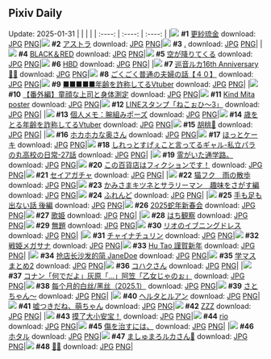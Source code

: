 ## Pixiv Daily
Update: 2025-01-31
|      |      |      |
| :----: | :----: | :----: |
|![](https://pixiv.microyu.workers.dev/c/240x480/img-master/img/2025/01/29/04/03/55/126675033_p0_master1200.jpg) **#1** [更紗琉金](https://www.pixiv.net/artworks/126675033) download: [JPG](https://pixiv.microyu.workers.dev/img-original/img/2025/01/29/04/03/55/126675033_p0.jpg) [PNG](https://pixiv.microyu.workers.dev/img-original/img/2025/01/29/04/03/55/126675033_p0.png)|![](https://pixiv.microyu.workers.dev/c/240x480/img-master/img/2025/01/30/00/00/01/126699913_p0_master1200.jpg) **#2** [アストラ](https://www.pixiv.net/artworks/126699913) download: [JPG](https://pixiv.microyu.workers.dev/img-original/img/2025/01/30/00/00/01/126699913_p0.jpg) [PNG](https://pixiv.microyu.workers.dev/img-original/img/2025/01/30/00/00/01/126699913_p0.png)|![](https://pixiv.microyu.workers.dev/c/240x480/img-master/img/2025/01/29/18/00/02/126687846_p0_master1200.jpg) **#3** [.](https://www.pixiv.net/artworks/126687846) download: [JPG](https://pixiv.microyu.workers.dev/img-original/img/2025/01/29/18/00/02/126687846_p0.jpg) [PNG](https://pixiv.microyu.workers.dev/img-original/img/2025/01/29/18/00/02/126687846_p0.png)|
|![](https://pixiv.microyu.workers.dev/c/240x480/img-master/img/2025/01/30/00/00/07/126699946_p0_master1200.jpg) **#4** [BLACK＆RED](https://www.pixiv.net/artworks/126699946) download: [JPG](https://pixiv.microyu.workers.dev/img-original/img/2025/01/30/00/00/07/126699946_p0.jpg) [PNG](https://pixiv.microyu.workers.dev/img-original/img/2025/01/30/00/00/07/126699946_p0.png)|![](https://pixiv.microyu.workers.dev/c/240x480/img-master/img/2025/01/30/00/00/27/126700069_p0_master1200.jpg) **#5** [空が降りてくる](https://www.pixiv.net/artworks/126700069) download: [JPG](https://pixiv.microyu.workers.dev/img-original/img/2025/01/30/00/00/27/126700069_p0.jpg) [PNG](https://pixiv.microyu.workers.dev/img-original/img/2025/01/30/00/00/27/126700069_p0.png)|![](https://pixiv.microyu.workers.dev/c/240x480/img-master/img/2025/01/30/00/00/19/126700018_p0_master1200.jpg) **#6** [HBD](https://www.pixiv.net/artworks/126700018) download: [JPG](https://pixiv.microyu.workers.dev/img-original/img/2025/01/30/00/00/19/126700018_p0.jpg) [PNG](https://pixiv.microyu.workers.dev/img-original/img/2025/01/30/00/00/19/126700018_p0.png)|
|![](https://pixiv.microyu.workers.dev/c/240x480/img-master/img/2025/01/30/00/00/00/126699907_p0_master1200.jpg) **#7** [巡音ルカ16th Anniversary🎂🎉](https://www.pixiv.net/artworks/126699907) download: [JPG](https://pixiv.microyu.workers.dev/img-original/img/2025/01/30/00/00/00/126699907_p0.jpg) [PNG](https://pixiv.microyu.workers.dev/img-original/img/2025/01/30/00/00/00/126699907_p0.png)|![](https://pixiv.microyu.workers.dev/c/240x480/img-master/img/2025/01/29/18/00/17/126687927_p0_master1200.jpg) **#8** [ごくごく普通の夫婦の話【４０】](https://www.pixiv.net/artworks/126687927) download: [JPG](https://pixiv.microyu.workers.dev/img-original/img/2025/01/29/18/00/17/126687927_p0.jpg) [PNG](https://pixiv.microyu.workers.dev/img-original/img/2025/01/29/18/00/17/126687927_p0.png)|![](https://pixiv.microyu.workers.dev/c/240x480/img-master/img/2025/01/29/21/22/12/126694148_p0_master1200.jpg) **#9** [■■■■■年齢を詐称してるVtuber](https://www.pixiv.net/artworks/126694148) download: [JPG](https://pixiv.microyu.workers.dev/img-original/img/2025/01/29/21/22/12/126694148_p0.jpg) [PNG](https://pixiv.microyu.workers.dev/img-original/img/2025/01/29/21/22/12/126694148_p0.png)|
|![](https://pixiv.microyu.workers.dev/c/240x480/img-master/img/2025/01/29/00/01/03/126669541_p0_master1200.jpg) **#10** [【番外編】童顔な上司と身体測定](https://www.pixiv.net/artworks/126669541) download: [JPG](https://pixiv.microyu.workers.dev/img-original/img/2025/01/29/00/01/03/126669541_p0.jpg) [PNG](https://pixiv.microyu.workers.dev/img-original/img/2025/01/29/00/01/03/126669541_p0.png)|![](https://pixiv.microyu.workers.dev/c/240x480/img-master/img/2025/01/29/00/00/23/126669411_p0_master1200.jpg) **#11** [Kind Mita poster](https://www.pixiv.net/artworks/126669411) download: [JPG](https://pixiv.microyu.workers.dev/img-original/img/2025/01/29/00/00/23/126669411_p0.jpg) [PNG](https://pixiv.microyu.workers.dev/img-original/img/2025/01/29/00/00/23/126669411_p0.png)|![](https://pixiv.microyu.workers.dev/c/240x480/img-master/img/2025/01/29/12/30/01/126681790_p0_master1200.jpg) **#12** [LINEスタンプ「ねこぉひ～3」](https://www.pixiv.net/artworks/126681790) download: [JPG](https://pixiv.microyu.workers.dev/img-original/img/2025/01/29/12/30/01/126681790_p0.jpg) [PNG](https://pixiv.microyu.workers.dev/img-original/img/2025/01/29/12/30/01/126681790_p0.png)|
|![](https://pixiv.microyu.workers.dev/c/240x480/img-master/img/2025/01/30/06/00/07/126707074_p0_master1200.jpg) **#13** [個人メモ：腕組みポーズ](https://www.pixiv.net/artworks/126707074) download: [JPG](https://pixiv.microyu.workers.dev/img-original/img/2025/01/30/06/00/07/126707074_p0.jpg) [PNG](https://pixiv.microyu.workers.dev/img-original/img/2025/01/30/06/00/07/126707074_p0.png)|![](https://pixiv.microyu.workers.dev/c/240x480/img-master/img/2025/01/30/21/31/56/126725262_p0_master1200.jpg) **#14** [歳をとる年齢を詐称してるVtuber](https://www.pixiv.net/artworks/126725262) download: [JPG](https://pixiv.microyu.workers.dev/img-original/img/2025/01/30/21/31/56/126725262_p0.jpg) [PNG](https://pixiv.microyu.workers.dev/img-original/img/2025/01/30/21/31/56/126725262_p0.png)|![](https://pixiv.microyu.workers.dev/c/240x480/img-master/img/2025/01/29/02/25/54/126673713_p0_master1200.jpg) **#15** [胡桃🎨](https://www.pixiv.net/artworks/126673713) download: [JPG](https://pixiv.microyu.workers.dev/img-original/img/2025/01/29/02/25/54/126673713_p0.jpg) [PNG](https://pixiv.microyu.workers.dev/img-original/img/2025/01/29/02/25/54/126673713_p0.png)|
|![](https://pixiv.microyu.workers.dev/c/240x480/img-master/img/2025/01/29/00/01/18/126669574_p0_master1200.jpg) **#16** [ホカホカな奥さん](https://www.pixiv.net/artworks/126669574) download: [JPG](https://pixiv.microyu.workers.dev/img-original/img/2025/01/29/00/01/18/126669574_p0.jpg) [PNG](https://pixiv.microyu.workers.dev/img-original/img/2025/01/29/00/01/18/126669574_p0.png)|![](https://pixiv.microyu.workers.dev/c/240x480/img-master/img/2025/01/30/01/36/37/126703218_p0_master1200.jpg) **#17** [ほっとケーキ](https://www.pixiv.net/artworks/126703218) download: [JPG](https://pixiv.microyu.workers.dev/img-original/img/2025/01/30/01/36/37/126703218_p0.jpg) [PNG](https://pixiv.microyu.workers.dev/img-original/img/2025/01/30/01/36/37/126703218_p0.png)|![](https://pixiv.microyu.workers.dev/c/240x480/img-master/img/2025/01/30/00/04/17/126700476_p0_master1200.jpg) **#18** [しれっとすげぇこと言ってるギャル-私立パラの丸高校の日常-27話](https://www.pixiv.net/artworks/126700476) download: [JPG](https://pixiv.microyu.workers.dev/img-original/img/2025/01/30/00/04/17/126700476_p0.jpg) [PNG](https://pixiv.microyu.workers.dev/img-original/img/2025/01/30/00/04/17/126700476_p0.png)|
|![](https://pixiv.microyu.workers.dev/c/240x480/img-master/img/2025/01/29/08/06/47/126676432_p0_master1200.jpg) **#19** [霊がいた通学路。](https://www.pixiv.net/artworks/126676432) download: [JPG](https://pixiv.microyu.workers.dev/img-original/img/2025/01/29/08/06/47/126676432_p0.jpg) [PNG](https://pixiv.microyu.workers.dev/img-original/img/2025/01/29/08/06/47/126676432_p0.png)|![](https://pixiv.microyu.workers.dev/c/240x480/img-master/img/2025/01/30/17/46/14/126718084_p0_master1200.jpg) **#20** [この百貨店はフィクションです！](https://www.pixiv.net/artworks/126718084) download: [JPG](https://pixiv.microyu.workers.dev/img-original/img/2025/01/30/17/46/14/126718084_p0.jpg) [PNG](https://pixiv.microyu.workers.dev/img-original/img/2025/01/30/17/46/14/126718084_p0.png)|![](https://pixiv.microyu.workers.dev/c/240x480/img-master/img/2025/01/29/00/06/22/126669903_p0_master1200.jpg) **#21** [セイアガチャ](https://www.pixiv.net/artworks/126669903) download: [JPG](https://pixiv.microyu.workers.dev/img-original/img/2025/01/29/00/06/22/126669903_p0.jpg) [PNG](https://pixiv.microyu.workers.dev/img-original/img/2025/01/29/00/06/22/126669903_p0.png)|
|![](https://pixiv.microyu.workers.dev/c/240x480/img-master/img/2025/01/29/00/30/02/126670692_p0_master1200.jpg) **#22** [猫フク　雨の散歩](https://www.pixiv.net/artworks/126670692) download: [JPG](https://pixiv.microyu.workers.dev/img-original/img/2025/01/29/00/30/02/126670692_p0.jpg) [PNG](https://pixiv.microyu.workers.dev/img-original/img/2025/01/29/00/30/02/126670692_p0.png)|![](https://pixiv.microyu.workers.dev/c/240x480/img-master/img/2025/01/30/12/55/41/126712946_p0_master1200.jpg) **#23** [かみさまキツネとサラリーマン　趣味をさがす編](https://www.pixiv.net/artworks/126712946) download: [JPG](https://pixiv.microyu.workers.dev/img-original/img/2025/01/30/12/55/41/126712946_p0.jpg) [PNG](https://pixiv.microyu.workers.dev/img-original/img/2025/01/30/12/55/41/126712946_p0.png)|![](https://pixiv.microyu.workers.dev/c/240x480/img-master/img/2025/01/30/01/34/52/126703178_p0_master1200.jpg) **#24** [ふれんど](https://www.pixiv.net/artworks/126703178) download: [JPG](https://pixiv.microyu.workers.dev/img-original/img/2025/01/30/01/34/52/126703178_p0.jpg) [PNG](https://pixiv.microyu.workers.dev/img-original/img/2025/01/30/01/34/52/126703178_p0.png)|
|![](https://pixiv.microyu.workers.dev/c/240x480/img-master/img/2025/01/30/07/21/13/126708116_p0_master1200.jpg) **#25** [手も足も出ない話 後編](https://www.pixiv.net/artworks/126708116) download: [JPG](https://pixiv.microyu.workers.dev/img-original/img/2025/01/30/07/21/13/126708116_p0.jpg) [PNG](https://pixiv.microyu.workers.dev/img-original/img/2025/01/30/07/21/13/126708116_p0.png)|![](https://pixiv.microyu.workers.dev/c/240x480/img-master/img/2025/01/30/00/03/29/126700417_p0_master1200.jpg) **#26** [2025蛇年新春会](https://www.pixiv.net/artworks/126700417) download: [JPG](https://pixiv.microyu.workers.dev/img-original/img/2025/01/30/00/03/29/126700417_p0.jpg) [PNG](https://pixiv.microyu.workers.dev/img-original/img/2025/01/30/00/03/29/126700417_p0.png)|![](https://pixiv.microyu.workers.dev/c/240x480/img-master/img/2025/01/30/13/00/01/126713093_p0_master1200.jpg) **#27** [歌姫](https://www.pixiv.net/artworks/126713093) download: [JPG](https://pixiv.microyu.workers.dev/img-original/img/2025/01/30/13/00/01/126713093_p0.jpg) [PNG](https://pixiv.microyu.workers.dev/img-original/img/2025/01/30/13/00/01/126713093_p0.png)|
|![](https://pixiv.microyu.workers.dev/c/240x480/img-master/img/2025/01/30/12/17/55/126712335_p0_master1200.jpg) **#28** [はち観察](https://www.pixiv.net/artworks/126712335) download: [JPG](https://pixiv.microyu.workers.dev/img-original/img/2025/01/30/12/17/55/126712335_p0.jpg) [PNG](https://pixiv.microyu.workers.dev/img-original/img/2025/01/30/12/17/55/126712335_p0.png)|![](https://pixiv.microyu.workers.dev/c/240x480/img-master/img/2025/01/30/21/03/33/126724233_p0_master1200.jpg) **#29** [無題](https://www.pixiv.net/artworks/126724233) download: [JPG](https://pixiv.microyu.workers.dev/img-original/img/2025/01/30/21/03/33/126724233_p0.jpg) [PNG](https://pixiv.microyu.workers.dev/img-original/img/2025/01/30/21/03/33/126724233_p0.png)|![](https://pixiv.microyu.workers.dev/c/240x480/img-master/img/2025/01/30/18/12/01/126718914_p0_master1200.jpg) **#30** [リオのイブニングドレス](https://www.pixiv.net/artworks/126718914) download: [JPG](https://pixiv.microyu.workers.dev/img-original/img/2025/01/30/18/12/01/126718914_p0.jpg) [PNG](https://pixiv.microyu.workers.dev/img-original/img/2025/01/30/18/12/01/126718914_p0.png)|
|![](https://pixiv.microyu.workers.dev/c/240x480/img-master/img/2025/01/30/07/29/22/126708215_p0_master1200.jpg) **#31** [チャイナチュリン](https://www.pixiv.net/artworks/126708215) download: [JPG](https://pixiv.microyu.workers.dev/img-original/img/2025/01/30/07/29/22/126708215_p0.jpg) [PNG](https://pixiv.microyu.workers.dev/img-original/img/2025/01/30/07/29/22/126708215_p0.png)|![](https://pixiv.microyu.workers.dev/c/240x480/img-master/img/2025/01/29/19/44/31/126690825_p0_master1200.jpg) **#32** [戦姫メガサナ](https://www.pixiv.net/artworks/126690825) download: [JPG](https://pixiv.microyu.workers.dev/img-original/img/2025/01/29/19/44/31/126690825_p0.jpg) [PNG](https://pixiv.microyu.workers.dev/img-original/img/2025/01/29/19/44/31/126690825_p0.png)|![](https://pixiv.microyu.workers.dev/c/240x480/img-master/img/2025/01/29/18/30/01/126688799_p0_master1200.jpg) **#33** [Hu Tao 謹賀新年](https://www.pixiv.net/artworks/126688799) download: [JPG](https://pixiv.microyu.workers.dev/img-original/img/2025/01/29/18/30/01/126688799_p0.jpg) [PNG](https://pixiv.microyu.workers.dev/img-original/img/2025/01/29/18/30/01/126688799_p0.png)|
|![](https://pixiv.microyu.workers.dev/c/240x480/img-master/img/2025/01/29/12/17/24/126681572_p0_master1200.jpg) **#34** [抢店长沙发的简 JaneDoe](https://www.pixiv.net/artworks/126681572) download: [JPG](https://pixiv.microyu.workers.dev/img-original/img/2025/01/29/12/17/24/126681572_p0.jpg) [PNG](https://pixiv.microyu.workers.dev/img-original/img/2025/01/29/12/17/24/126681572_p0.png)|![](https://pixiv.microyu.workers.dev/c/240x480/img-master/img/2025/01/30/10/35/59/126710666_p0_master1200.jpg) **#35** [学マスまとめ2](https://www.pixiv.net/artworks/126710666) download: [JPG](https://pixiv.microyu.workers.dev/img-original/img/2025/01/30/10/35/59/126710666_p0.jpg) [PNG](https://pixiv.microyu.workers.dev/img-original/img/2025/01/30/10/35/59/126710666_p0.png)|![](https://pixiv.microyu.workers.dev/c/240x480/img-master/img/2025/01/30/05/11/28/126706553_p0_master1200.jpg) **#36** [コハクさん](https://www.pixiv.net/artworks/126706553) download: [JPG](https://pixiv.microyu.workers.dev/img-original/img/2025/01/30/05/11/28/126706553_p0.jpg) [PNG](https://pixiv.microyu.workers.dev/img-original/img/2025/01/30/05/11/28/126706553_p0.png)|
|![](https://pixiv.microyu.workers.dev/c/240x480/img-master/img/2025/01/29/12/06/26/126679644_p0_master1200.jpg) **#37** [コナン「何でだよ」灰原「…」阿笠「乙女じゃのぉ」](https://www.pixiv.net/artworks/126679644) download: [JPG](https://pixiv.microyu.workers.dev/img-original/img/2025/01/29/12/06/26/126679644_p0.jpg) [PNG](https://pixiv.microyu.workers.dev/img-original/img/2025/01/29/12/06/26/126679644_p0.png)|![](https://pixiv.microyu.workers.dev/c/240x480/img-master/img/2025/01/30/10/18/01/126710433_p0_master1200.jpg) **#38** [每个月的白丝/黑丝（2025.1）](https://www.pixiv.net/artworks/126710433) download: [JPG](https://pixiv.microyu.workers.dev/img-original/img/2025/01/30/10/18/01/126710433_p0.jpg) [PNG](https://pixiv.microyu.workers.dev/img-original/img/2025/01/30/10/18/01/126710433_p0.png)|![](https://pixiv.microyu.workers.dev/c/240x480/img-master/img/2025/01/30/06/37/43/126694172_p0_master1200.jpg) **#39** [さとちゃん～](https://www.pixiv.net/artworks/126694172) download: [JPG](https://pixiv.microyu.workers.dev/img-original/img/2025/01/30/06/37/43/126694172_p0.jpg) [PNG](https://pixiv.microyu.workers.dev/img-original/img/2025/01/30/06/37/43/126694172_p0.png)|
|![](https://pixiv.microyu.workers.dev/c/240x480/img-master/img/2025/01/30/00/00/19/126700023_p0_master1200.jpg) **#40** [ヘルタとルアン](https://www.pixiv.net/artworks/126700023) download: [JPG](https://pixiv.microyu.workers.dev/img-original/img/2025/01/30/00/00/19/126700023_p0.jpg) [PNG](https://pixiv.microyu.workers.dev/img-original/img/2025/01/30/00/00/19/126700023_p0.png)|![](https://pixiv.microyu.workers.dev/c/240x480/img-master/img/2025/01/29/17/11/50/126686692_p0_master1200.jpg) **#41** [嘘つきだね、萌ちゃん](https://www.pixiv.net/artworks/126686692) download: [JPG](https://pixiv.microyu.workers.dev/img-original/img/2025/01/29/17/11/50/126686692_p0.jpg) [PNG](https://pixiv.microyu.workers.dev/img-original/img/2025/01/29/17/11/50/126686692_p0.png)|![](https://pixiv.microyu.workers.dev/c/240x480/img-master/img/2025/01/29/00/11/48/126670114_p0_master1200.jpg) **#42** [ZZZ](https://www.pixiv.net/artworks/126670114) download: [JPG](https://pixiv.microyu.workers.dev/img-original/img/2025/01/29/00/11/48/126670114_p0.jpg) [PNG](https://pixiv.microyu.workers.dev/img-original/img/2025/01/29/00/11/48/126670114_p0.png)|
|![](https://pixiv.microyu.workers.dev/c/240x480/img-master/img/2025/01/29/02/03/23/126673262_p0_master1200.jpg) **#43** [摸了大小安宝！](https://www.pixiv.net/artworks/126673262) download: [JPG](https://pixiv.microyu.workers.dev/img-original/img/2025/01/29/02/03/23/126673262_p0.jpg) [PNG](https://pixiv.microyu.workers.dev/img-original/img/2025/01/29/02/03/23/126673262_p0.png)|![](https://pixiv.microyu.workers.dev/c/240x480/img-master/img/2025/01/29/00/01/06/126669543_p0_master1200.jpg) **#44** [rio](https://www.pixiv.net/artworks/126669543) download: [JPG](https://pixiv.microyu.workers.dev/img-original/img/2025/01/29/00/01/06/126669543_p0.jpg) [PNG](https://pixiv.microyu.workers.dev/img-original/img/2025/01/29/00/01/06/126669543_p0.png)|![](https://pixiv.microyu.workers.dev/c/240x480/img-master/img/2025/01/29/17/19/05/126686848_p0_master1200.jpg) **#45** [傷を治すには、](https://www.pixiv.net/artworks/126686848) download: [JPG](https://pixiv.microyu.workers.dev/img-original/img/2025/01/29/17/19/05/126686848_p0.jpg) [PNG](https://pixiv.microyu.workers.dev/img-original/img/2025/01/29/17/19/05/126686848_p0.png)|
|![](https://pixiv.microyu.workers.dev/c/240x480/img-master/img/2025/01/29/00/08/37/126669994_p0_master1200.jpg) **#46** [ホタル](https://www.pixiv.net/artworks/126669994) download: [JPG](https://pixiv.microyu.workers.dev/img-original/img/2025/01/29/00/08/37/126669994_p0.jpg) [PNG](https://pixiv.microyu.workers.dev/img-original/img/2025/01/29/00/08/37/126669994_p0.png)|![](https://pixiv.microyu.workers.dev/c/240x480/img-master/img/2025/01/30/20/30/03/126723042_p0_master1200.jpg) **#47** [ましゅまろルカさん🍬](https://www.pixiv.net/artworks/126723042) download: [JPG](https://pixiv.microyu.workers.dev/img-original/img/2025/01/30/20/30/03/126723042_p0.jpg) [PNG](https://pixiv.microyu.workers.dev/img-original/img/2025/01/30/20/30/03/126723042_p0.png)|![](https://pixiv.microyu.workers.dev/c/240x480/img-master/img/2025/01/29/08/30/56/126678234_p0_master1200.jpg) **#48** [💄✨](https://www.pixiv.net/artworks/126678234) download: [JPG](https://pixiv.microyu.workers.dev/img-original/img/2025/01/29/08/30/56/126678234_p0.jpg) [PNG](https://pixiv.microyu.workers.dev/img-original/img/2025/01/29/08/30/56/126678234_p0.png)|
